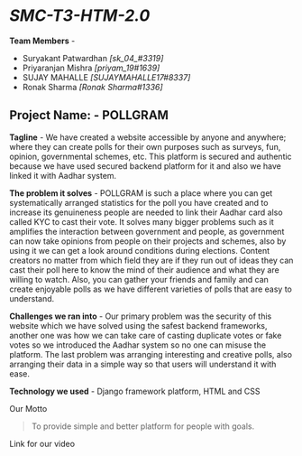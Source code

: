# _SMC-T3-HTM-2.0_

**Team Members** -
- Suryakant Patwardhan *[sk_04_#3319]*
- Priyaranjan Mishra *[priyam_19#1639]*
- SUJAY MAHALLE *[SUJAYMAHALLE17#8337]*
- Ronak Sharma *[Ronak Sharma#1336]*

## Project Name: - POLLGRAM 
**Tagline** - We have created a website accessible by anyone and anywhere; where they can create polls for their own purposes such as surveys, fun, opinion, governmental schemes, etc. This platform is secured and authentic because we have used secured backend platform for it and also we have linked it with Aadhar system.

**The problem it solves** - POLLGRAM is such a place where you can get systematically arranged statistics for the poll you have created and to increase its genuineness people are needed to link their Aadhar card also called KYC to cast their vote. It solves many bigger problems such as it amplifies the interaction between government and people, as government can now take opinions from people on their projects and schemes, also by using it we can get a look around conditions during elections. Content creators no matter from which field they are if they run out of ideas they can cast their poll here to know the mind of their audience and what they are willing to watch. Also, you can gather your friends and family and can create enjoyable polls as we have different varieties of polls that are easy to understand.

**Challenges we ran into** - Our primary problem was the security of this website which we have solved using the safest backend frameworks, another one was how we can take care of casting duplicate votes or fake votes so we introduced the Aadhar system so no one can misuse the platform. The last problem was arranging interesting and creative polls, also arranging their data in a simple way so that users will understand it with ease. 

**Technology we used** - Django framework platform, HTML and CSS

Our Motto
> To provide simple and better platform for people with goals.

Link for our video 
